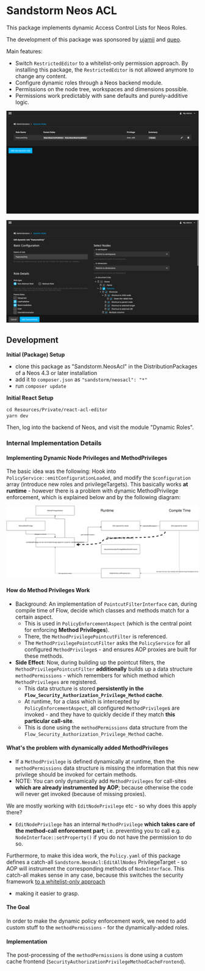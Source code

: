 # Sandstorm Neos ACL

This package implements dynamic Access Control Lists for Neos Roles.

The development of this package was sponsored by [ujamii](https://www.ujamii.com/) and [queo](https://www.queo.de). 

Main features:

- Switch `RestrictedEditor` to a whitelist-only permission approach. By installing this package, the `RestrictedEditor` is
  not allowed anymore to change any content.
- Configure dynamic roles through a Neos backend module.
- Permissions on the node tree, workspaces and dimensions possible.
- Permissions work predictably with sane defaults and purely-additive logic.

![listing](./Documentation/listing.png)

![edit](./Documentation/edit.png)

## Development 

**Initial (Package) Setup**

- clone this package as "Sandstorm.NeosAcl" in the DistributionPackages of a Neos 4.3 or later installation
- add it to `composer.json` as `"sandstorm/neosacl": "*"`
- run `composer update`
 
**Initial React Setup**

```
cd Resources/Private/react-acl-editor
yarn dev
```

Then, log into the backend of Neos, and visit the module "Dynamic Roles".


### Internal Implementation Details

#### Implementing Dynamic Node Privileges and MethodPrivileges

The basic idea was the following: Hook into `PolicyService::emitConfigurationLoaded`, and modify the `$configuration` array (introduce new roles
and privilegeTargets). This basically works **at runtime** - however there is a problem with dynamic MethodPrivilege enforcement, which is
explained below and by the following diagram:

![Concept](./Documentation/DynamicMethodPrivileges.svg)

#### How do Method Privileges Work

- Background: An implementation of `PointcutFilterInterface` can, during compile time of Flow, decide which classes
  and methods match for a certain aspect.
  - This is used in `PolicyEnforcementAspect` (which is the central point for enforcing **Method Privileges**).
  - There, the `MethodPrivilegePointcutFilter` is referenced.
  - The `MethodPrivilegePointcutFilter` asks the `PolicyService` for all configured `MethodPrivilege`s - and ensures
    AOP proxies are built for these methods.
- **Side Effect**: Now, during building up the pointcut filters, the `MethodPrivilegePointcutFilter` **additionally** builds up
  a data structure `methodPermissions` - which remembers for which method which `MethodPrivileges` are registered.
  - This data structure is stored **persistently in the `Flow_Security_Authorization_Privilege_Method` cache**.
  - At runtime, for a class which is intercepted by `PolicyEnforcementAspect`, all configured `MethodPrivilege`s are
    invoked - and they have to quickly decide if they match **this particular call-site**.
  - This is done using the `methodPermissions` data structure from the `Flow_Security_Authorization_Privilege_Method` cache.

#### What's the problem with dynamically added MethodPrivileges

- If a `MethodPrivilege` is defined dynamically at runtime, then the `methodPermissions` data structure is missing
  the information that this new privilege should be invoked for certain methods.
- NOTE: You can only dynamically add `MethodPrivileges` for call-sites **which are already instrumented by AOP**;
  because otherwise the code will never get invoked (because of missing proxies).

We are mostly working with `EditNodePrivilege` etc - so why does this apply there?

- `EditNodePrivilege` has an internal `MethodPrivilege` **which takes care of the method-call enforcement part**;
  i.e. preventing you to call e.g. `NodeInterface::setProperty()` if you do not have the permission to do so.

Furthermore, to make this idea work, the `Policy.yaml` of this package defines a catch-all `Sandstorm.NeosAcl:EditAllNodes`
PrivilegeTarget - so AOP will instrument the corresponding methods of `NodeInterface`. This catch-all makes sense
in any case, because this switches the security framework [to a whitelist-only approach](https://docs.neos.io/cms/manual/backend-permissions/real-world-examples#user-rights-for-part-of-a-page-tree)
- making it easier to grasp.

#### The Goal

In order to make the dynamic policy enforcement work, we need to add custom stuff to the `methodPermissions` - for
the dynamically-added roles.

#### Implementation

The post-processing of the `methodPermissions` is done using a custom cache frontend (`SecurityAuthorizationPrivilegeMethodCacheFrontend`).
